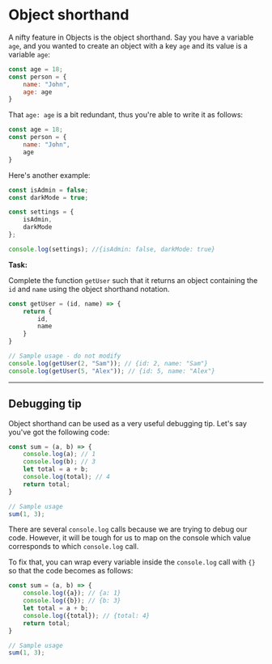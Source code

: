# Object shorthand

A nifty feature in Objects is the object shorthand. Say you have a variable `age`, and you wanted to create an object with a key `age` and its value is a variable `age`:

```javascript
const age = 18;
const person = {
    name: "John",
    age: age
}
```

That `age: age` is a bit redundant, thus you're able to write it as follows:

```javascript
const age = 18;
const person = {
    name: "John",
    age
}
```

Here's another example:

```javascript
const isAdmin = false;
const darkMode = true;

const settings = {
    isAdmin,
    darkMode
};

console.log(settings); //{isAdmin: false, darkMode: true}
```

**Task:**

Complete the function `getUser` such that it returns an object containing the `id` and `name` using the object shorthand notation.

```javascript
const getUser = (id, name) => {
    return {
        id,
        name
    }
}

// Sample usage - do not modify
console.log(getUser(2, "Sam")); // {id: 2, name: "Sam"}
console.log(getUser(5, "Alex")); // {id: 5, name: "Alex"}
```

---

## Debugging tip

Object shorthand can be used as a very useful debugging tip. Let's say you've got the following code:

```javascript
const sum = (a, b) => {
    console.log(a); // 1
    console.log(b); // 3
    let total = a + b;
    console.log(total); // 4
    return total;
}

// Sample usage
sum(1, 3);
```

There are several `console.log` calls because we are trying to debug our code. However, it will be tough for us to map on the console which value corresponds to which `console.log` call.

To fix that, you can wrap every variable inside the `console.log` call with `{}` so that the code becomes as follows:

```javascript
const sum = (a, b) => {
    console.log({a}); // {a: 1}
    console.log({b}); // {b: 3}
    let total = a + b;
    console.log({total}); // {total: 4}
    return total;
}

// Sample usage
sum(1, 3);
```
